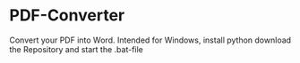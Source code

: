 # PDF-Converter
Convert your PDF into Word. Intended for Windows, install python download the Repository and start the .bat-file